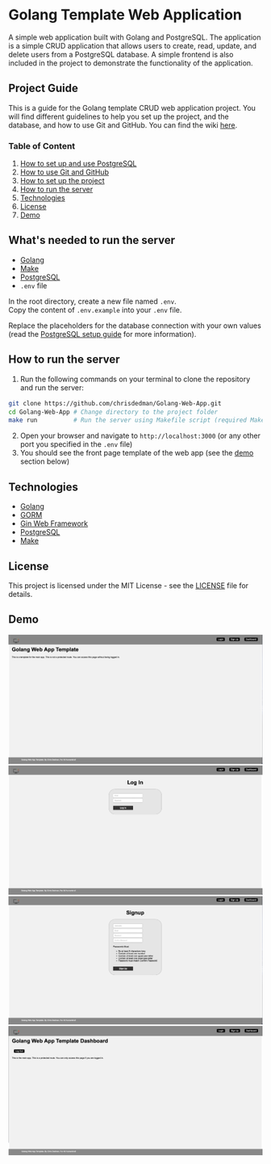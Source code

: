 # Golang Template Web Application
A simple web application built with Golang and PostgreSQL. The application is a simple CRUD application that allows users to create, read, update, and delete users from a PostgreSQL database.
A simple frontend is also included in the project to demonstrate the functionality of the application.

## Project Guide
This is a guide for the Golang template CRUD web application project. You will find different guidelines to help you set up the project, and the database, and how to use Git and GitHub. You can find the wiki [here](https://github.com/chrisdedman/Golang-Web-App/wiki).

### Table of Content
1. [How to set up and use PostgreSQL](https://github.com/chrisdedman/Golang-Web-App/wiki/PostgresSQL-Setup-Guide)
2. [How to use Git and GitHub](https://github.com/chrisdedman/Golang-Web-App/wiki/Git-&-GitHub-Guide)
3. [How to set up the project](#whats-needed-to-run-the-server)
4. [How to run the server](#how-to-run-the-server)
5. [Technologies](#technologies)
6. [License](#license)
7. [Demo](#demo)

## What's needed to run the server
- [Golang](https://golang.org/)
- [Make](https://www.gnu.org/software/make/)
- [PostgreSQL](https://www.postgresql.org/)
- ``.env`` file

In the root directory, create a new file named ``.env``.<br>
Copy the content of ``.env.example`` into your ``.env`` file.

Replace the placeholders for the database connection with your own values (read the [PostgreSQL setup guide](#table-of-content) for more information).

## How to run the server
1. Run the following commands on your terminal to clone the repository and run the server:
```bash
git clone https://github.com/chrisdedman/Golang-Web-App.git
cd Golang-Web-App # Change directory to the project folder
make run          # Run the server using Makefile script (required Make)
```
2. Open your browser and navigate to `http://localhost:3000` (or any other port you specified in the `.env` file)
3. You should see the front page template of the web app (see the [demo](#demo) section below)

## Technologies
- [Golang](https://golang.org/)
- [GORM](https://gorm.io/)
- [Gin Web Framework](https://pkg.go.dev/github.com/gin-gonic/gin#section-readme)
- [PostgreSQL](https://www.postgresql.org/)
- [Make](https://www.gnu.org/software/make/)

## License
This project is licensed under the MIT License - see the [LICENSE](LICENSE) file for details.

## Demo

![Golang Web App Homepage](/assets/homepage.png)
![Golang Web App Login Page](/assets/login.png)
![Golang Web App Register Page](/assets/register.png)
![Golang Web App Dashboard Page](/assets/dashboard.png)
